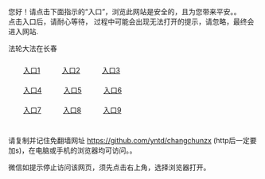 您好！请点击下面指示的“入口”，浏览此网站是安全的，且为您带来平安。。 <br/>
点击入口后，请耐心等待， 过程中可能会出现无法打开的提示，请忽略，最终会进入网站. </br>

法轮大法在长春<br/>
<div style="padding:10px"><a style="margin:20px" target="_blank" href="https://d31jrhu7tyuc7j.cloudfront.net/2Qpsp?trevn" id="ccLink1" rel="nofollow">入口1</a> <a target="_blank" style="margin:20px" href="https://drhc7rcyq0nzo.cloudfront.net/2Qpsp?dwqezo" id="ccLink2" rel="nofollow">入口2</a> <a style="margin:20px" target="_blank" href="https://d3e086jei7s4vz.cloudfront.net/2Qpsp?ewwqaaid" id="ccLink3" rel="nofollow">入口3</a></div>

<div style="padding:10px" ><a style="margin:20px" target="_blank" href="https://d31jrhu7tyuc7j.cloudfront.net/2Qpsp?trevn" id="ccLink4" rel="nofollow">入口4</a> <a style="margin:20px" href="https://drhc7rcyq0nzo.cloudfront.net/2Qpsp?dwqezo" target="_blank" id="ccLink5" rel="nofollow">入口5</a> <a style="margin:20px" href="https://d3e086jei7s4vz.cloudfront.net/2Qpsp?ewwqaaid" target="_blank" id="ccLink6" rel="nofollow">入口6</a></div>

<div style="padding:10px"><a style="margin:20px" target="_blank" href="https://d31jrhu7tyuc7j.cloudfront.net/2Qpsp?trevn" id="ccLink7" rel="nofollow">入口7</a> <a style="margin:20px" href="https://drhc7rcyq0nzo.cloudfront.net/2Qpsp?dwqezo" target="_blank" id="ccLink8" rel="nofollow">入口8</a> <a style="margin:20px" target="_blank" href="https://d3e086jei7s4vz.cloudfront.net/2Qpsp?ewwqaaid" id="ccLink9" rel="nofollow">入口9</a></div>

<br/>



请复制并记住免翻墙网址 https://github.com/yntd/changchunzx (http后一定要加s)，在电脑或手机的浏览器均可访问。。<br/>

微信如提示停止访问该网页，须先点击右上角，选择浏览器打开。

